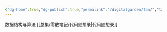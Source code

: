```yaml
---
{"dg-home":true,"dg-publish":true,"permalink":"/digitalgarden/fan/","tags":"gardenEntry","dgHomeLink":true,"dgPassFrontmatter":true}
---
```



数据结构与算法
	[[总集/零散笔记/代码随想录|代码随想录]]



